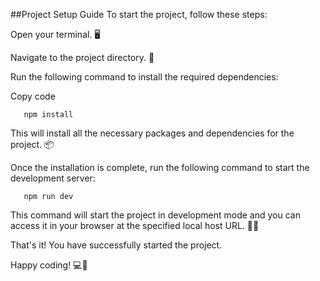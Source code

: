##Project Setup Guide
To start the project, follow these steps:

Open your terminal. 🖥️

Navigate to the project directory. 📂

Run the following command to install the required dependencies:

Copy code

```shell
   npm install
   ```

This will install all the necessary packages and dependencies for the project. 📦

Once the installation is complete, run the following command to start the development server:

```shell
   npm run dev
   ```
This command will start the project in development mode and you can access it in your browser at the specified local host URL. 🚀🌐

That's it! You have successfully started the project.

Happy coding! 💻💪
